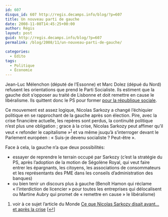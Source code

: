 ```yaml
---
id: 607
disqus_id: 607 http://regis.decamps.info/blog/?p=607
title: Un nouveau parti de gauche
date: 2008-11-08T14:45:25+00:00
author: Régis
layout: post
guid: http://regis.decamps.info/blog/?p=607
permalink: /blog/2008/11/un-nouveau-parti-de-gauche/

categories:
  - Edito
tags:
  - Politique
  - Économie
---
```

Jean-Luc Mélenchon (député de l’Essonne) et Marc Dolez (dépué du Nord) refusent les orientations que prend le Parti Socialiste. Ils estiment que la gauche doit s’opposer au traité de Lisbonne et doit remettre en cause le libéralisme. Ils quittent donc le PS pour former [pour la république sociale](http://www.casuffitcommeca.fr/).

Ce mouvement est assez logique, Nicolas Sarkozy a changé l’échiquier politique en se rapprochant de la gauche après son élection. Pire, avec la crise financière actuelle, les repères sont perdus, la continuité politique n’est plus une obligation ; grace à la crise, Nicolas Sarkozy peut affimer qu’il veut « refonder le capitalisme »<sup><a href="#footnote_0_607" id="identifier_0_607" class="footnote-link footnote-identifier-link" title="voir &agrave; ce sujet l’article du Monde Ce que Nicolas Sarkozy disait avant&hellip; et apr&egrave;s la crise">1</a></sup> et va même jsuqu’à s’interroger devant le Parlement européen : « Suis-je devenu socialiste ? Peut-être ».

Face à cela, la gauche n’a que deux possibilités: 

  * essayer de reprendre le terrain occupé par Sarkozy (c’est la stratégie du PS, après l’adoption de la motion de Ségolène Royal, qui veut faire entrer les épargnants, les citoyens, les associations de consommateurs et les représentants des PME dans les conseils d’administration des banques)
  * ou bien tenir un discours plus à gauche (Benoît Hamon qui réclame « l’interdiction de licencier » pour toutes les entreprises qui délocalisent ou Martine Aubry qui promet de « remettre en cause » le libéralisme)

<ol class="footnotes">
  <li id="footnote_0_607" class="footnote">
    voir à ce sujet l’article du Monde <a href="http://www.lemonde.fr/politique/article/2008/11/07/ce-que-nicolas-sarkozy-disait-avant-et-apres-la-crise_1115927_823448.html">Ce que Nicolas Sarkozy disait avant… et après la crise</a> [<a href="#identifier_0_607" class="footnote-link footnote-back-link">&#8617;</a>]
  </li>
</ol>
